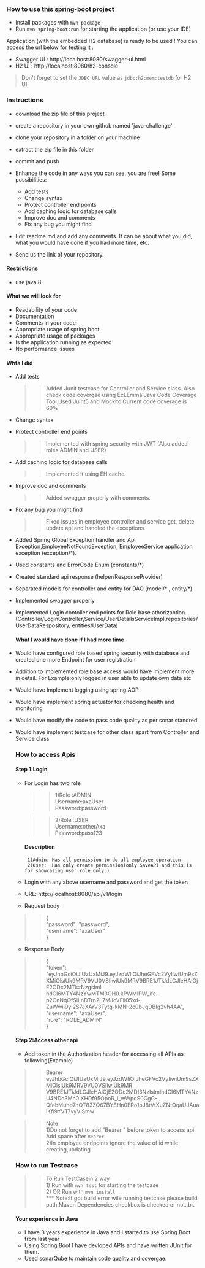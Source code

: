 ### How to use this spring-boot project

- Install packages with `mvn package`
- Run `mvn spring-boot:run` for starting the application (or use your IDE)

Application (with the embedded H2 database) is ready to be used ! You can access the url below for testing it :

- Swagger UI : http://localhost:8080/swagger-ui.html
- H2 UI : http://localhost:8080/h2-console

> Don't forget to set the `JDBC URL` value as `jdbc:h2:mem:testdb` for H2 UI.



### Instructions

- download the zip file of this project
- create a repository in your own github named 'java-challenge'
- clone your repository in a folder on your machine
- extract the zip file in this folder
- commit and push

- Enhance the code in any ways you can see, you are free! Some possibilities:
  - Add tests
  - Change syntax
  - Protect controller end points
  - Add caching logic for database calls
  - Improve doc and comments
  - Fix any bug you might find
- Edit readme.md and add any comments. It can be about what you did, what you would have done if you had more time, etc.
- Send us the link of your repository.

#### Restrictions
- use java 8


#### What we will look for
- Readability of your code
- Documentation
- Comments in your code 
- Appropriate usage of spring boot
- Appropriate usage of packages
- Is the application running as expected
- No performance issues

#### Whta I did
  - Add tests
    >>Added Junit testcase for Controller and Service class. Also check code covergae using 
     EcLEmma Java Code Coverage Tool.Used Juint5 and Mockito.Current code coverage is 60%
  - Change syntax
  - Protect controller end points
    >>Implemented with spring security with JWT (Also added roles ADMIN and USER)
- Add caching logic for database calls
    >> Implemented it using EH cache.
- Improve doc and comments
    >> Added swagger properly with comments.
- Fix any bug you might find
    >> Fixed issues in employee controller and service get, delete, update api and handled the 
      exceptions  
- Added Spring Global Exception handler and Api Exception,EmployeeNotFoundException,
  EmployeeService application exception (exception/*). 
- Used constants and ErrorCode Enum (constants/*)
- Created standard api response  (helper/ResponseProvider)
- Separated models for controller and entity for DAO (model/* , entity/*)
- Implemented swagger properly
- Implemented Login contoller end points for Role base athorizantion. 
  (Controller/LoginController,Service/UserDetailsServiceImpl,repositories/UserDataRespository,
  entities/UserData)

  #### What I would have done if I had more time
- Would have configured role based spring security with database and created one more Endpoint 
  for user registration
- Addition to implemented role base access would have implement more in detail. For Example:only logged in user able to update own data etc
- Would have Implement logging using spring AOP
- Would have implement spring actuator for checking health and monitoring
- Would have modify the code to pass code quality as per sonar standred
- Would have implement testcase for other class apart from Controller and Service class
  
  ### How to access Apis
  #### Step 1:Login
  - For Login has two role
    >>1)Role    :ADMIN                   
    >>  Username:axaUser                                
    >>  Password:password                              

    >>2)Role    :USER<br>
    >>  Username:otherAxa<br>
    >>  Password:pass123<br>

      #### Description
         1)Admin: Has all permission to do all employee operation.
         2)User:  Has only create permission(only SaveAPI and this is for showcasing user role only.)
   -  Login with any above username and password and get the token
   - URL: http://localhost:8080/api/v1/login
   - Request body 
    >> {<br>
        "password": "password",<br>
       "username": "axaUser"<br>
       }<br>
    - Response Body <br>
    >> {<br>
         "token": <br> 
          "eyJhbGciOiJIUzUxMiJ9.eyJzdWIiOiJheGFVc2VyIiwiUm9sZXMiOlsiUk9MRV9VU0VSIiwiUk9MRV9BRE1JTiJdLCJleHAiOjE2ODc2MTkzNzgsIml<br>
           hdCI6MTY4NzYwMTM3OH0.kPWMIPW_ifc-p2CnNqOfSiLnDTrn2L7MJcVFll05xd-ZuWwii9yI2S7JXArV3Tytg-kMN-2c0bJqDBIg2vh4AA",<br>
       "username": "axaUser",<br>
       "role": "ROLE_ADMIN"<br>
     }<br>
     #### Step 2:Access other api
     - Add token in the Authorization header for accessing all APIs as following(Example)<br>
     >>Bearer eyJhbGciOiJIUzUxMiJ9.eyJzdWIiOiJheGFVc2VyIiwiUm9sZXMiOlsiUk9MRV9VU0VSIiwiUk9MR<br>
          V9BRE1JTiJdLCJleHAiOjE2ODc2MDI3NzIsImlhdCI6MTY4NzU4NDc3Mn0.XHDf95OpoR_i_wWpdS0CgG-<br> 
         QfabMuhd7nOT83ZQ67BYSHn0ERo1oJ8tVtXuZNtOqaUJAuaiKfi9YVT7vyVlSmw<br>
         
     >>Note   
          1)Do not forget to add "Bearer " before token to access api. Add space after `Bearer`<br>
          2)In employee endpoints ignore the value of id while creating,updating<br>
          
    ### How to run Testcase 
     >> To Run TestCasein 2 way<br>
      1) Run with  `mvn test`  for starting the testcase <br>
      2) OR Run with  `mvn install` <br>
         *** Note:If got build error wile running testcase please build path.Maven Dependencies checkbox is checked or not.,br.
  
     #### Your experience in Java
    - I have 3 years experience in Java and I started to use Spring Boot from last year
    - Using Spring Boot I have devloped APIs and have written JUnit for them.
    - Used sonarQube to maintain code quality and covergae.
  
